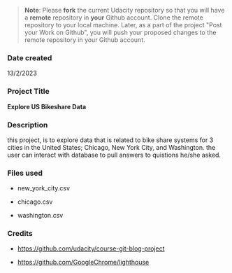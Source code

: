 >**Note**: Please **fork** the current Udacity repository so that you will have a **remote** repository in **your** Github account. Clone the remote repository to your local machine. Later, as a part of the project "Post your Work on Github", you will push your proposed changes to the remote repository in your Github account.

### Date created
13/2/2023

### Project Title
**Explore US Bikeshare Data**

### Description
 this project, is to explore data that is related to bike share systems for 3 cities in the United States; Chicago, New York City, and Washington. the user can interact with database to pull answers to quistions he/she asked.



### Files used
- new_york_city.csv
* chicago.csv
+ washington.csv

### Credits
- https://github.com/udacity/course-git-blog-project
* https://github.com/GoogleChrome/lighthouse


